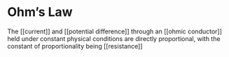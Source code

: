 # Ohm’s Law
The [[current]] and [[potential difference]] through an [[ohmic conductor]] held under constant physical conditions are directly proportional, with the constant of proportionality being [[resistance]]